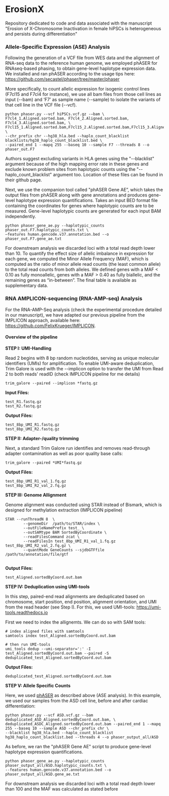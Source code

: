# ErosionX
Repository dedicated to code and data associated with the manuscript "Erosion of X-Chromosome Inactivation in female hiPSCs is heterogeneous and persists during differentiation"

### Allele-Specific Expression (ASE) Analysis
Following the generation of a VCF file from WES data and the alignment of RNA-seq data to the reference human genome, we employed phASER for RNAseq-based phasing, to obtain gene-level haplotype expression data. We installed and ran phASER according to the usage tips here: https://github.com/secastel/phaser/tree/master/phaser

More specifically, to count allelic expression for isogenic control lines (F7cl15 and F7cl4 for instance), we use all bam files from those cell lines as input (--bam) and ‘F7’ as sample name (--sample) to isolate the variants of that cell line in the VCF file (--vcf).

```
python phaser.py --vcf hiPSCs.vcf.gz -–bam \
F7cl4_1.Aligned.sorted.bam, F7cl4_2.Aligned.sorted.bam, F7cl4_3.Aligned.sorted.bam, \
F7cl15_1.Aligned.sorted.bam,F7cl15_2.Aligned.sorted.bam,F7cl15_3.Aligned.sorted.bam \
--chr_prefix chr --hg38_hla.bed --haplo_count_blacklist blacklists/hg38_haplo_count_blacklist.bed \ 
--paired_end 1 --mapq 255 --baseq 10 --sample F7 --threads 8 --o phaser_out.F7
```

Authors suggest excluding variants in HLA genes using the "--blacklist" argument because of the high mapping error rate in these 
genes and exclude known problem sites from haplotypic counts using the "--haplo_count_blacklist" argument too. 
Location of these files can be found in their github page.

Next, we use the companion tool called "phASER Gene AE”, which takes the output files from phASER along with gene annotations
 and produces gene-level haplotype expression quantifications. Takes an input BED format file containing the coordinates for genes 
 where haplotypic counts are to be measured. Gene-level haplotypic counts are generated for each input BAM independently.

```
python phaser_gene_ae.py --haplotypic_counts phaser_out.F7.haplotypic_counts.txt \
–features human.gencode.v37.annotation.bed --o phaser_out.F7.gene_ae.txt
```

For downstream analysis we discarded loci with a total read depth lower than 10.
To quantify the effect size of allelic imbalance in expression for each gene, we computed the Minor Allele Frequency (MAF), 
which is computed as the ratio of minor allele read counts (the least common allele) to the total read counts from both alleles.
We defined genes with a MAF < 0.10 as fully monoallelic, genes with a MAF > 0.40 as fully biallelic, 
and the remaining genes as “in-between”. The final table is available as supplementary data.

### RNA AMPLICON-sequencing (RNA-AMP-seq) Analysis
For the RNA-AMP-Seq analysis (check the experimental procedure detailed in our manuscript), we have adapted our previous pipeline
from the IMPLICON approach, available here: https://github.com/FelixKrueger/IMPLICON.

#### Overview of the pipeline

**STEP I: UMI-Handling**

Read 2 begins with 8 bp random nucleotides, serving as unique molecular identifiers (UMIs) for amplification.
To enable UMI-aware deduplication, Trim Galore is used with the --implicon option to transfer the UMI from Read 2 to both reads' 
readID (check IMPLICON pipeline for me details)

```
trim_galore --paired --implicon *fastq.gz
```

**Input Files:**
```
test_R1.fastq.gz
test_R2.fastq.gz
```

**Output Files:**
```
test_8bp_UMI_R1.fastq.gz
test_8bp_UMI_R2.fastq.gz
```

**STEP II: Adapter-/quality trimming**

Next, a standard Trim Galore run identifies and removes read-through adapter contamination as well as poor quality base calls:

```
trim_galore --paired *UMI*fastq.gz
```

**Output Files:**
```
test_8bp_UMI_R1_val_1.fq.gz
test_8bp_UMI_R2_val_2.fq.gz
```

**STEP III: Genome Allignment**

Genome alignment was conducted using STAR instead of Bismark, which is designed for methylation extraction (IMPLICON pipeline)

```
STAR --runThreadN 8  \
        --genomeDir  /path/to/STAR/index \
        --outFileNamePrefix test_ \
        --outSAMtype BAM SortedByCoordinate \
        --readFilesCommand zcat \
        --readFilesIn test_8bp_UMI_R1_val_1.fq.gz test_8bp_UMI_R2_val_2.fq.gz \
        --quantMode GeneCounts --sjdbGTFfile /path/to/annotation/file/gtf
		
```
**Output Files:**
```
test_Aligned.sortedByCoord.out.bam
```

**STEP IV: Deduplication using UMI-tools**

In this step, paired-end read alignments are deduplicated based on chromosome, start position, end position, alignment orientation,
and UMI from the read header (see Step I). For this, we used UMI-tools: https://umi-tools.readthedocs.io 

First we need to index the allignemts. We can do so with SAM tools:

```
# index aligned files with samtools
samtools index test_Aligned.sortedByCoord.out.bam

# then run UMI-tools
umi_tools dedup --umi-separator=':' -I test_Aligned.sortedByCoord.out.bam --paired -S deduplicated_test_Aligned.sortedByCoord.out.bam
```

**Output Files:**
```
deduplicated_test_Aligned.sortedByCoord.out.bam
```

**STEP V: Allele Specific Counts**

Here, we used [phASER](https://github.com/secastel/phaser/tree/master) as described above (ASE analysis).
In this example, we used our samples from the ASD cell line, before and after cardiac differentiation: 

```
python phaser.py --vcf ASD.vcf.gz --bam deduplicated_ASD_Aligned.sortedByCoord.out.bam, \
deduplicated_ASDC_Aligned.sortedByCoord.out.bam --paired_end 1 --mapq 255 --baseq 10 --sample ASD --chr_prefix chr \
--blacklist hg38_hla.bed --haplo_count_blacklist hg38_haplo_count_blacklist.bed --threads 4 --o phaser_output_all/ASD
```

As before, we ran the "phASER Gene AE" script to produce gene-level haplotype expression quantifications.

```
python phaser_gene_ae.py --haplotypic_counts phaser_output_all/ASD.haplotypic_counts.txt \
--features human.gencode.v37.annotation.bed --o phaser_output_all/ASD.gene_ae.txt
```

For downstream analysis we discarded loci with a total read depth lower than 100 and the MAF was calculated as stated before
